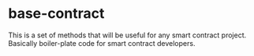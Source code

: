 # base-contract
This is a set of methods that will be useful for any smart contract project. Basically boiler-plate code for smart contract developers.
